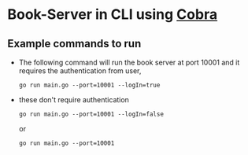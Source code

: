 # Book-Server in CLI using [Cobra](https://github.com/spf13/cobra)

## Example commands to run

- The following command will run the book server at port 10001 and it requires the authentication from user,

  `go run main.go --port=10001 --logIn=true`

- these don't require authentication

  `go run main.go --port=10001 --logIn=false`

  or
  
  `go run main.go --port=10001`
